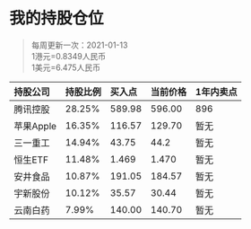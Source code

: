 # 我的持股仓位
>每周更新一次：2021-01-13  
>1港元=0.8349人民币  
>1美元=6.475人民币  

| 持股公司 | 持股比例 | 买入点 | 当前价格 | 1年内卖点 |
| :--- | :--- |:--- |:--- |:--- |
| 腾讯控股 | 28.25% | 589.98 | 596.00 | 896 |
| 苹果Apple | 16.35% | 116.57 | 129.70 | 暂无 |
| 三一重工 | 14.94% | 43.75 | 44.2 | 暂无 |
| 恒生ETF | 11.48% | 1.469 | 1.470 | 暂无 |
| 安井食品 | 10.87% | 191.05 | 184.57| 暂无 |
| 宇新股份 | 10.12% | 35.57 | 30.44 | 暂无 |
| 云南白药 | 7.99% | 140.00 | 140.70 | 暂无 |

<!-- 
港币58998 -> 49658
美元4408  -> 28762
7366+4690+14205=26261
20175
19105  
17785
14000
人民币总计 ：175746
-->
